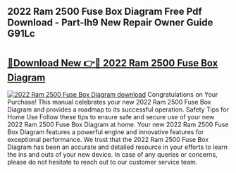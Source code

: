 ## 2022 Ram 2500 Fuse Box Diagram Free Pdf Download - Part-lh9 New Repair Owner Guide G91Lc

# <h2><a href="http://dftye8x.blite.top/?on=2022+Ram+2500+Fuse+Box+Diagram">🔗Download New 👉🔴 2022 Ram 2500 Fuse Box Diagram</a></h2>

[![2022 Ram 2500 Fuse Box Diagram download](https://i.imgur.com/lujVjoI.png)](http://dftye8x.blite.top/?on=2022+Ram+2500+Fuse+Box+Diagram)
Congratulations on Your Purchase! This manual celebrates your new 2022 Ram 2500 Fuse Box Diagram and provides a roadmap to its successful operation. Safety Tips for Home Use Follow these tips to ensure safe and secure use of your new 2022 Ram 2500 Fuse Box Diagram at home. Your new 2022 Ram 2500 Fuse Box Diagram features a powerful engine and innovative features for exceptional performance. We trust that the 2022 Ram 2500 Fuse Box Diagram has been an accurate and detailed resource in your efforts to learn the ins and outs of your new device. In case of any queries or concerns, please do not hesitate to reach out to our customer service team.
